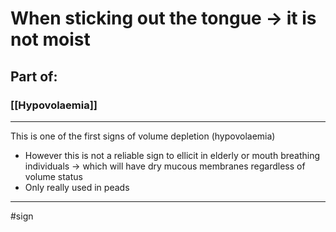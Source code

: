 # When sticking out the tongue → it is not moist
## Part of:
### [[Hypovolaemia]]

---
This is one of the first signs of volume depletion (hypovolaemia)

- However this is not a reliable sign to ellicit in elderly or mouth breathing individuals → which will have dry mucous membranes regardless of volume status
- Only really used in peads

---
#sign 
